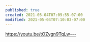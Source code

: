 ```yaml
---
published: true
created: 2021-05-04T07:09:55-07:00
modified: 2021-05-04T07:10:03-07:00
---
```


https://youtu.be/tOZygn9TqLw---